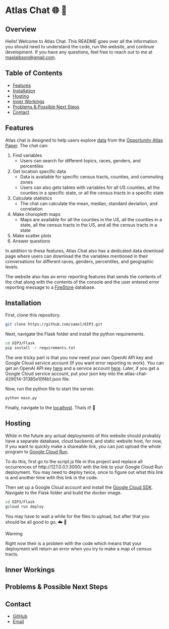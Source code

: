 # Atlas Chat 🌐 👋

## Overview

Hello! Welcome to Atlas Chat. This README goes over all the information you should need to understand the code, run the website, and continue development. If you have any questions, feel free to reach out to me at [maxlaibson@gmail.com](mailto:maxlaibson@gmail.com).

## Table of Contents

- [Features](#usage)
- [Installation](#installation)
- [Hosting](#hosting)
- [Inner Workings](#inner-workings)
- [Problems & Possible Next Steps](#problems--possible-next-steps)
- [Contact](#contact)

## Features

Atlas chat is designed to help users explore [data](https://opportunityinsights.org/data/) from the [Opportunity Atlas Paper](https://opportunityinsights.org/paper/the-opportunity-atlas/). The chat can:

1. Find variables
    - Users can search for different topics, races, genders, and percentiles
2. Get location specific data
    - Data is available for specific census tracts, counties, and commuting zones
    - Users can also gets tables with variables for all US counties, all the counties in a specific state, or all the census tracts in a specific state
3. Calculate statistics
    - The chat can calculate the mean, median, standard deviation, and correlation
4. Make choropleth maps
    - Maps are available for all the counties in the US, all the counties in a state, all the census tracts in the US, and all the census tracts in a state
5. Make scatter plots
6. Answer questions

In addition to these features, Atlas Chat also has a dedicated data download page where users can download the the variables mentioned in their conversations for different races, genders, percentiles, and geographic levels.

The website also has an error reporting features that sends the contents of the chat along with the contents of the console and the user entered error reporting message to a [FireStore](https://cloud.google.com/firestore?hl=en) database.

## Installation

First, clone this repository.

```bash
git clone https://github.com/xamxl/OIP3.git
```
Next, navigate the Flask folder and install the python requirements.

```bash
cd OIP3/Flask
pip install -r requirements.txt
```
The one tricky part is that you now need your own OpenAI API key and Google Cloud service account (If you want error reporting to work). You can get an OpenAI API key [here](https://platform.openai.com/docs/overview) and a service account [here](https://cloud.google.com/iam/docs/keys-create-delete). Later, if you get a Google Cloud service account, put your json key into the atlas-chat-429014-31385e10f4b1.json file.

Now, run the python file to start the server.

```bash
python main.py
```
Finally, navigate to the [localhost](http://127.0.0.1:3000/). Thats it! 🎉

## Hosting

While in the future any actual deployments of this website should probably have a separate database, cloud backend, and static website host, for now, if you want to quickly make a shareable link, you can just upload the whole program to [Google Cloud Run](https://cloud.google.com/run/?utm_source=google&utm_medium=cpc&utm_campaign=na-US-all-en-dr-bkws-all-all-trial-e-dr-1707554&utm_content=text-ad-none-any-DEV_c-CRE_665665924930-ADGP_Hybrid+%7C+BKWS+-+MIX+%7C+Txt-Serverless+Computing-Cloud+Run-KWID_43700077224933166-kwd-678836618089&utm_term=KW_google+cloud+run-ST_google+cloud+run&gad_source=1&gclid=Cj0KCQjwh7K1BhCZARIsAKOrVqGkYjouOnjAaTGADV02ZOaRybrk_BuAbY7DdY0i_b9Xr3Kin24g4tgaAuaIEALw_wcB&gclsrc=aw.ds&hl=en).

To do this, first go to the script.js file in this project and replace all occurrences of http&#58;\/\/127\.0\.0\.1\:3000/ with the link to your Google Cloud Run deployment. You may need to deploy twice, once to figure out what this link is and another time with this link in the code.

Then set up a Google Cloud account and install the [Google Cloud SDK](https://cloud.google.com/sdk/docs/install). Navigate to the Flask folder and build the docker image.

```bash
cd OIP3/Flask
gcloud run deploy
```
You may have to wait a while for the files to upload, but after that you should be all good to go. ☁️ 🔗

> [!WARNING]
> Right now their is a problem with the code which means that your deployment will return an error when you try to make a map of census tracts.

## Inner Workings

## Problems & Possible Next Steps

## Contact

- [GitHub](https://github.com/xamxl)
- [Email](mailto:maxlaibson@gmail.com)

